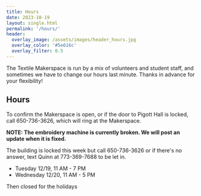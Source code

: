 ```yaml
---
title: Hours
date: 2023-10-19
layout: single.html
permalink: '/hours/'
header:
  overlay_image: /assets/images/header_hours.jpg
  overlay_color: '#5e616c'
  overlay_filter: 0.5
---
```


The Textile Makerspace is run by a mix of volunteers and student staff, and sometimes we have to change our hours last minute. Thanks in advance for your flexibility!

## Hours

To confirm the Makerspace is open, or if the door to Pigott Hall is locked, call 650-736-3626, which will ring at the Makerspace.

**NOTE: The embroidery machine is currently broken. We will post an update when it is fixed.**

The building is locked this week but call 650-736-3626 or if there's no answer, text Quinn at 773-369-7688 to be let in. 

- Tuesday 12/19, 11 AM - 7 PM
- Wednesday 12/20, 11 AM - 5 PM

Then closed for the holidays 
